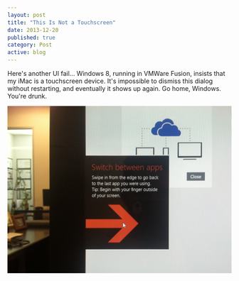 ```yaml
---
layout: post
title: "This Is Not a Touchscreen"
date: 2013-12-20
published: true
category: Post
active: blog
---
```


Here's another UI fail... Windows 8, running in VMWare Fusion, insists that my iMac is a touchscreen device. It's impossible to dismiss this dialog without restarting, and eventually it shows up again. Go home, Windows. You're drunk.

<a href="/assets/2013/12/this-is-not-a-touchscreen.jpg"><img src="/assets/2013/12/this-is-not-a-touchscreen.jpg" class="img-responsive" alt="This Is Not a Touchscreen" /></a>
